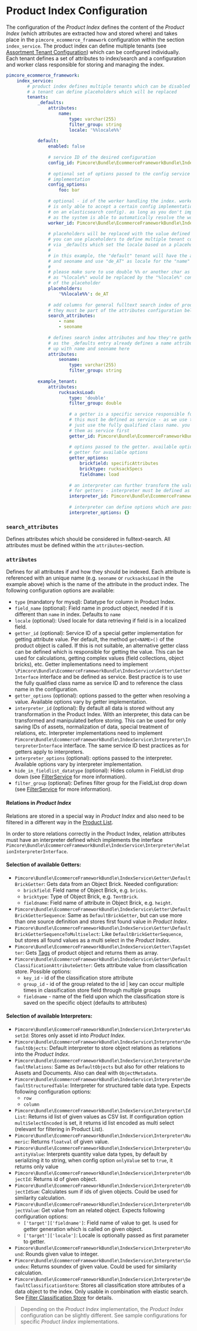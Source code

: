 # Product Index Configuration

The configuration of the *Product Index* defines the content of the *Product Index* (which attributes are extracted how
and stored where) and takes place in the `pimcore_ecommerce_framework` configuration within the section `index_service`.
The product index can define multiple tenants (see [Assortment Tenant Configuration](./03_Assortment_Tenant_Configuration.md))
which can be configured individually. Each tenant defines a set of attributes to index/search and a configuration and worker
class responsible for storing and managing the index. 


```yaml
pimcore_ecommerce_framework:
    index_service:
        # product index defines multiple tenants which can be disabled individually
        # a tenant can define placeholders which will be replaced 
        tenants:
            _defaults:
                attributes:
                    name:
                        type: varchar(255)
                        filter_group: string
                        locale: '%%locale%%'
        
            default:
                enabled: false
                
                # service ID of the desired configuration
                config_id: Pimcore\Bundle\EcommerceFrameworkBundle\IndexService\Config\DefaultMysql
                
                # optional set of options passed to the config service - available options vary by config
                # implementation 
                config_options:
                    foo: bar
                
                # optional - id of the worker handling the index. worker and config must be matching as a worker
                # is only able to accept a certain config implementation (e.g. an elasticsearch worker can only operate
                # on an elasticsearch config). as long as you don't implement a custom worker you can omit the wotker_id
                # as the system is able to automatically resolve the worker for a given config 
                worker_id: Pimcore\Bundle\EcommerceFrameworkBundle\IndexService\Worker\DefaultMysql
                
                # placeholders will be replaced with the value defined here
                # you can use placeholders to define multiple tenant configuration
                # via _defaults which set the locale based on a placeholder
                # 
                # in this example, the "default" tenant will have the attributes name
                # and seoname and use "de_AT" as locale for the "name" attribute
                #
                # please make sure to use double %% or another char as {} to denote placeholders
                # as "%locale%" would be replaced by the "%locale%" container parameter instead
                # of the placeholder                 
                placeholders:
                    '%%locale%%': de_AT
                
                # add columns for general fulltext search index of productlist
                # they must be part of the attributes configuration below
                search_attributes:
                    - name
                    - seoname
                    
                # defines search index attributes and how they're gathered
                # as the _defaults entry already defines a name attribute, we'll end
                # up with name and seoname here
                attributes:
                    seoname:
                        type: varchar(255)
                        filter_group: string
                        
            example_tenant:
                attributes:                          
                    rucksacksLoad:
                        type: 'double'              
                        filter_group: double
                                  
                        # a getter is a specific service responsible for getting the value from an object
                        # this must be defined as service - as we use the class name as service id you can
                        # just use the fully qualified class name. you can use your own getters if you define
                        # them as service first
                        getter_id: Pimcore\Bundle\EcommerceFrameworkBundle\IndexService\Getter\DefaultBrickGetter
                        
                        # options passed to the getter. available options vary by getter implementation - see
                        # getter for available options
                        getter_options:
                            brickfield: specificAttributes
                            bricktype: rucksackSpecs
                            fieldname: load
                        
                        # an interpreter can further transform the value retrieved by the getter. same logic applies as
                        # for getters - interpreter must be defined as service    
                        interpreter_id: Pimcore\Bundle\EcommerceFrameworkBundle\IndexService\Interpreter\Numeric
                        
                        # interpreter can define options which are passed to the interpreter when interpreting the value
                        interpreter_options: {}
```

### `search_attributes`

Defines attributes which should be considered in fulltext-search. All attributes must be defined within the 
`attributes`-section. 

### `attributes`

Defines for all attributes if and how they should be indexed. Each attribute is referenced with an unique name (e.g. `seoname`
or `rucksacksLoad` in the example above) which is the name of the attribute in the product index. The following configuration
options are available: 
 
- `type` (mandatory for mysql): Datatype for column in Product Index. 
- `field_name` (optional): Field name in product object, needed if it is different than `name` in index. Defaults to `name`
- `locale` (optional): Used locale for data retrieving if field is in a localized field. 
- `getter_id` (optional): Service ID of a special getter implementation for getting attribute value. Per default, the
   method `get<NAME>()` of the product object is called. If this is not suitable, an alternative getter class can be defined
   which is responsible for getting the value. This can be used for calculations, getting complex values (field collections,
   object bricks), etc. Getter implementations need to implement `\Pimcore\Bundle\EcommerceFrameworkBundle\IndexService\Getter\GetterInterface`
   interface and be defined as service. Best practice is to use the fully qualified class name as service ID and to reference
   the class name in the configuration.
- `getter_options` (optional): options passed to the getter when resolving a value. Available options vary by getter implementation.
- `interpreter_id` (optional): By default all data is stored without any transformation in the Product Index. With an 
   interpreter, this data can be transformed and manipulated before storing. This can be used for only saving IDs 
   of assets, normalization of data, special treatment of relations, etc. Interpreter implementations need to implement
   `Pimcore\Bundle\EcommerceFrameworkBundle\IndexService\Interpreter\InterpreterInterface` interface. The same service ID best practices
   as for getters apply to interpreters.
- `interpreter_options` (optional): options passed to the interpreter. Available options vary by interpreter implementation.
- `hide_in_fieldlist_datatype` (optional): Hides column in FieldList drop down (see [FilterService](../../07_Filter_Service/README.md) 
   for more information).
- `filter_group` (optional): Defines filter group for the FieldList drop down (see [FilterService](../../07_Filter_Service/README.md) 
   for more information).

#### Relations in *Product Index*
Relations are stored in a special way in *Product Index* and also need to be filtered in a different way in the 
[Product List](../07_Product_List.md).
 
In order to store relations correctly in the Product Index, relation attributes must have an interpreter defined which 
implements the interface `Pimcore\Bundle\EcommerceFrameworkBundle\IndexService\Interpreter\RelationInterpreterInterface`. 


#### Selection of available Getters:
- `Pimcore\Bundle\EcommerceFrameworkBundle\IndexService\Getter\DefaultBrickGetter`: Gets data from an Object Brick. 
  Needed configuration: 
  - `brickfield`: Field name of Object Brick, e.g. `bricks`. 
  - `bricktype`: Type of Object Brick, e.g. `TentBrick`. 
  - `fieldname`: Field name of attribute in Object Brick, e.g. `height`. 
- `Pimcore\Bundle\EcommerceFrameworkBundle\IndexService\Getter\DefaultBrickGetterSequence`: Same as `DefaultBrickGetter`, 
   but can use more than one source definition and stores first found value in *Product Index*. 
- `Pimcore\Bundle\EcommerceFrameworkBundle\IndexService\Getter\DefaultBrickGetterSequenceToMultiselect`: Like 
  `DefaultBrickGetterSequence`, but stores all found values as a multi select in the *Product Index*. 
- `Pimcore\Bundle\EcommerceFrameworkBundle\IndexService\Getter\TagsGetter`: Gets [Tags](../../../18_Tools_and_Features/09_Tags.md) 
  of product object and returns them as array. 
- `Pimcore\Bundle\EcommerceFrameworkBundle\IndexService\Getter\DefaultClassificationAttributeGetter`: Gets attribute value
  from classification store. Possible options: 
   - `key_id` - id of the classification store attribute
   - `group_id` - id of the group related to the id | key can occur multiple times in classification store field through multiple groups
   - `fieldname` - name of the field upon which the classification store is saved on the specific object (defaults to attributes)

#### Selection of available Interpreters:
- `Pimcore\Bundle\EcommerceFrameworkBundle\IndexService\Interpreter\AssetId`: Stores only asset id into *Product Index*.
- `Pimcore\Bundle\EcommerceFrameworkBundle\IndexService\Interpreter\DefaultObjects`: Default interpreter to store object 
  relations as relations into the *Product Index*.
- `Pimcore\Bundle\EcommerceFrameworkBundle\IndexService\Interpreter\DefaultRelations`: Same as `DefaultObjects` but also 
  for other relations to Assets and Documents. Also can deal with `ObjectMetadata`. 
- `Pimcore\Bundle\EcommerceFrameworkBundle\IndexService\Interpreter\DefaultStructuredTable`: Interpreter for structured
  table data type. Expects following configuration options: 
     - `row`
     - `column`
- `Pimcore\Bundle\EcommerceFrameworkBundle\IndexService\Interpreter\IdList`: Returns id list of given values as CSV list. 
 If configuration option `multiSelectEncoded` is set, it returns id list encoded as multi select (relevant for filtering 
 in Product List). 
- `Pimcore\Bundle\EcommerceFrameworkBundle\IndexService\Interpreter\Numeric`: Returns `floatval` of given value. 
- `Pimcore\Bundle\EcommerceFrameworkBundle\IndexService\Interpreter\QuantityValue`: Interprets quantity value data types, 
  by default by serializing it to string, when config option `onlyValue` set to `true`, it returns only value 
- `Pimcore\Bundle\EcommerceFrameworkBundle\IndexService\Interpreter\ObjectId`: Returns id of given object. 
- `Pimcore\Bundle\EcommerceFrameworkBundle\IndexService\Interpreter\ObjectIdSum`: Calculates sum if ids of given objects. 
Could be used for similarity calculation. 
- `Pimcore\Bundle\EcommerceFrameworkBundle\IndexService\Interpreter\ObjectValue`: Get value from an related object. 
Expects following configuration options: 
     - `['target']['fieldname']`: Field name of value to get. Is used for getter generation which is called on given object. 
     - `['target']['locale']`: Locale is optionally passed as first parameter to getter. 
- `Pimcore\Bundle\EcommerceFrameworkBundle\IndexService\Interpreter\Round`: Rounds given value to integer.
- `Pimcore\Bundle\EcommerceFrameworkBundle\IndexService\Interpreter\Soundex`: Returns soundex of given value. Could be used 
for similarity calculation.
- `Pimcore\Bundle\EcommerceFrameworkBundle\IndexService\Interpreter\DefaultClassificationStore`: Stores all classification
  store attributes of a data object to the index. Only usable in combination with elastic search. 
  See [Filter Classification Store](../../07_Filter_Service/03_Elastic_Search/01_Filter_Classification_Store.md) 
  for details. 

> Depending on the *Product Index* implementation, the *Product Index* configuration can be slightly different. 
> See sample configurations for specific *Product Iindex* implementations.
 
